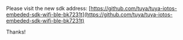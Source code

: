 Please visit the new sdk address: [https://github.com/tuya/tuya-iotos-embeded-sdk-wifi-ble-bk7231t](https://github.com/tuya/tuya-iotos-embeded-sdk-wifi-ble-bk7231t)

Thanks!